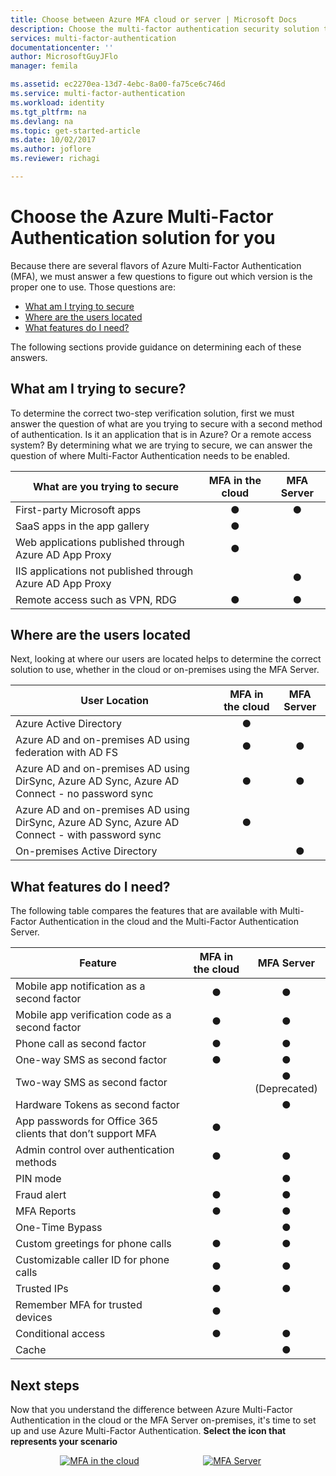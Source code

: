 ```yaml
---
title: Choose between Azure MFA cloud or server | Microsoft Docs
description: Choose the multi-factor authentication security solution that is right for you by asking, what am I trying to secure and where are my users located.  Then choose cloud, MFA Server or AD FS.
services: multi-factor-authentication
documentationcenter: ''
author: MicrosoftGuyJFlo
manager: femila

ms.assetid: ec2270ea-13d7-4ebc-8a00-fa75ce6c746d
ms.service: multi-factor-authentication
ms.workload: identity
ms.tgt_pltfrm: na
ms.devlang: na
ms.topic: get-started-article
ms.date: 10/02/2017
ms.author: joflore
ms.reviewer: richagi

---
```

# Choose the Azure Multi-Factor Authentication solution for you
Because there are several flavors of Azure Multi-Factor Authentication (MFA), we must answer a few questions to figure out which version is the proper one to use.  Those questions are:

* [What am I trying to secure](#what-am-i-trying-to-secure)
* [Where are the users located](#where-are-the-users-located)
* [What features do I need?](#what-features-do-i-need)

The following sections provide guidance on determining each of these answers.

## What am I trying to secure?
To determine the correct two-step verification solution, first we must answer the question of what are you trying to secure with a second method of authentication.  Is it an application that is in Azure?  Or a remote access system?  By determining what we are trying to secure, we can answer the question of where Multi-Factor Authentication needs to be enabled.  

| What are you trying to secure | MFA in the cloud | MFA Server |
| --- |:---:|:---:|
| First-party Microsoft apps |● |● |
| SaaS apps in the app gallery |● |  |
| Web applications published through Azure AD App Proxy |● |  |
| IIS applications not published through Azure AD App Proxy | |● |
| Remote access such as VPN, RDG | ● | ● |

## Where are the users located
Next, looking at where our users are located helps to determine the correct solution to use, whether in the cloud or on-premises using the MFA Server.

| User Location | MFA in the cloud | MFA Server |
| --- |:---:|:---:|
| Azure Active Directory |● | |
| Azure AD and on-premises AD using federation with AD FS |● |● |
| Azure AD and on-premises AD using DirSync, Azure AD Sync, Azure AD Connect - no password sync |● |● |
| Azure AD and on-premises AD using DirSync, Azure AD Sync, Azure AD Connect - with password sync |● | |
| On-premises Active Directory | |● |

## What features do I need?
The following table compares the features that are available with Multi-Factor Authentication in the cloud and the Multi-Factor Authentication Server.

| Feature | MFA in the cloud | MFA Server |
| --- |:---:|:---:|
| Mobile app notification as a second factor | ● | ● |
| Mobile app verification code as a second factor | ● | ● |
| Phone call as second factor | ● | ● |
| One-way SMS as second factor | ● | ● |
| Two-way SMS as second factor | | ●  (Deprecated)| 
| Hardware Tokens as second factor | | ● |
| App passwords for Office 365 clients that don’t support MFA | ● | |
| Admin control over authentication methods | ● | ● |
| PIN mode | | ● |
| Fraud alert |● | ● |
| MFA Reports |● | ● |
| One-Time Bypass | | ● |
| Custom greetings for phone calls | ● | ● |
| Customizable caller ID for phone calls | ● | ● |
| Trusted IPs | ● | ● |
| Remember MFA for trusted devices | ● | |
| Conditional access | ● | ● |
| Cache |  | ● |

## Next steps

Now that you understand the difference between Azure Multi-Factor Authentication in the cloud or the MFA Server on-premises, it's time to set up and use Azure Multi-Factor Authentication. **Select the icon that represents your scenario**

<center>

[![MFA in the cloud](./media/multi-factor-authentication-get-started/cloud2.png)](multi-factor-authentication-get-started-cloud.md)  &nbsp;&nbsp;&nbsp;&nbsp;&nbsp;&nbsp;&nbsp;&nbsp;&nbsp;&nbsp;&nbsp;&nbsp;&nbsp;&nbsp;&nbsp;&nbsp;&nbsp;&nbsp;&nbsp;&nbsp;&nbsp;&nbsp;&nbsp;&nbsp;&nbsp;[![MFA Server](./media/multi-factor-authentication-get-started/server2.png)](multi-factor-authentication-get-started-server.md) &nbsp;&nbsp;&nbsp;&nbsp;&nbsp;
</center>
